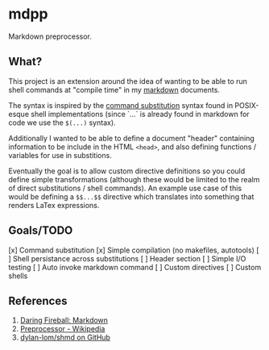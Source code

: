 # mdpp

Markdown preprocessor.

## What?

This project is an extension around the idea of wanting to be able to run shell
commands at "compile time" in my
[markdown](https://daringfireball.net/projects/markdown/) documents.

The syntax is inspired by the
[command substitution](https://www.gnu.org/software/bash/manual/html_node/Command-Substitution.html)
syntax found in POSIX-esque shell implementations (since \`...\` is already
found in markdown for code we use the `$(...)` syntax).

Additionally I wanted to be able to define a document "header" containing
information to be include in the HTML `<head>`, and also defining functions /
variables for use in substitions.

Eventually the goal is to allow custom directive definitions so you could
define simple transformations (although these would be limited to the realm of
direct substitutions / shell commands). An example use case of this would be
defining a `$$...$$` directive which translates into something that renders
LaTex expressions.

## Goals/TODO

[x] Command substitution
[x] Simple compilation (no makefiles, autotools)
[ ] Shell persistance across substitutions
[ ] Header section
[ ] Simple I/O testing
[ ] Auto invoke markdown command
[ ] Custom directives
[ ] Custom shells

## References

1. [Daring Fireball: Markdown](https://daringfireball.net/projects/markdown/)
1. [Preprocessor - Wikipedia](https://en.wikipedia.org/wiki/Preprocessor)
1. [dylan-lom/shmd on GitHub](https://github.com/dylan-lom/shmd)

